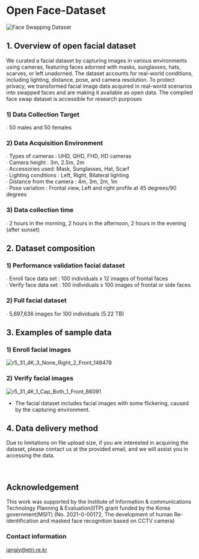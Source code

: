 # Open Face-Dataset
![Face Swapping Dataset](https://github.com/EtriHRIFace/Face-Dataset/wiki)
## 1. Overview of open facial dataset 
  We curated a facial dataset by capturing images in various environments using cameras, featuring faces adorned with masks, sunglasses, hats, scarves, or left unadorned. The dataset accounts for real-world conditions, including lighting, distance, pose, and camera resolution. To protect privacy, we transformed facial image data acquired in real-world scenarios into swapped faces and are making it available as open data. The compiled face swap dataset is accessible for research purposes
### 1) Data Collection Target
   ∙ 50 males and 50 females
### 2) Data Acquisition Environment 
  ∙ Types of cameras : UHD, QHD, FHD, HD cameras <br>
  ∙ Camera height : 3m, 2.5m, 2m <br>
  ∙ Accessories used: Mask, Sunglasses, Hat, Scarf <br>
  ∙ Lighting conditions : Left, Right, Bilateral lighting <br>
  ∙ Distance from the camera : 4m, 3m, 2m, 1m <br>
  ∙ Pose variation : Frontal view, Left and right profile at 45 degrees/90 degrees
### 3) Data collection time
 ∙ 2 hours in the morning, 2 hours in the afternoon, 2 hours in the evening (after sunset)
## 2. Dataset composition
### 1) Performance validation facial dataset
∙ Enroll face data set : 100 individuals x 12 images of frontal faces <br>
∙ Verify face data set : 100 individuals x 100 images of frontal or side faces <br>
### 2) Full facial dataset  
∙ 5,697,636 images for 100 individuals (5.22 TB)
## 3. Examples of sample data
### 1) Enroll facial images
![r5_31_4K_3_None_Right_2_Front_148478](https://github.com/EtriHRIFace/Face-Dataset/assets/149992598/b7a48b26-3585-4280-89e1-ffdb40c80c96)

### 2) Verify facial images
![r5_31_4K_1_Cap_Both_1_Front_86091](https://github.com/EtriHRIFace/Face-Dataset/assets/149992598/de9684e8-6f51-4c48-9760-77d27d5c966c)


* The facial dataset includes facial images with some flickering, caused by the capturing environment.
## 4. Data delivery method
Due to limitations on file upload size, if you are interested in acquiring the dataset, please contact us at the provided email, and we will assist you in accessing the data. <br>
<br>
<br>
## Acknowledgement
This work was supported by the Institute of Information & communications Technology Planning & Evaluation(IITP) grant funded by the Korea government(MSIT) (No. 2021-0-00172, The development of human Re-identification and masked face recognition based on CCTV camera)
<br>
### Contact information
jangjy@etri.re.kr
